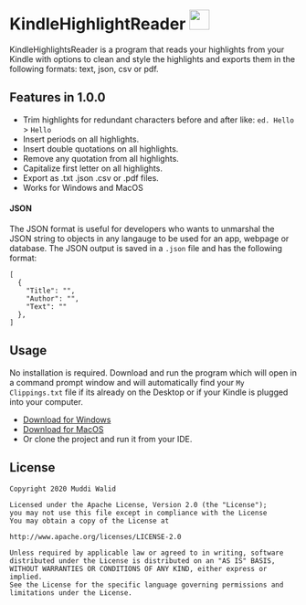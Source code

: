 # KindleHighlightReader <img width="35px" src="https://www.flaticon.com/svg/static/icons/svg/845/845938.svg">


KindleHighlightsReader is a program that reads your highlights from your Kindle with options to clean and style the highlights and exports them in the following formats: text, json, csv or pdf.


## Features in 1.0.0
- Trim highlights for redundant characters before and after like: `ed. Hello` > `Hello`
- Insert periods on all highlights.
- Insert double quotations on all highlights.
- Remove any quotation from all highlights.
- Capitalize first letter on all highlights.
- Export as .txt .json .csv or .pdf files.
- Works for Windows and MacOS

#### JSON

The JSON format is useful for developers who wants to unmarshal the JSON string to objects in any langauge to be used for an app, webpage or database. The JSON output is saved in a `.json` file and has the following format:

```
[
  {
    "Title": "",
    "Author": "",
    "Text": ""
  },
]
```

## Usage

No installation is required. Download and run the program which will open in a command prompt window and will automatically find your `My Clippings.txt` file if its already on the Desktop or if your Kindle is plugged into your computer. 

- [Download for Windows](https://github.com/Muddz/KindleHighlightReader/raw/master/KindleHighlightsReade.exe)
- [Download for MacOS](https://github.com/Muddz/KindleHighlightReader/raw/master/KindleHighlightsReaderMacOS)
-  Or clone the project and run it from your IDE.


## License

    Copyright 2020 Muddi Walid

    Licensed under the Apache License, Version 2.0 (the "License");
    you may not use this file except in compliance with the License
    You may obtain a copy of the License at

    http://www.apache.org/licenses/LICENSE-2.0

    Unless required by applicable law or agreed to in writing, software
    distributed under the License is distributed on an "AS IS" BASIS,
    WITHOUT WARRANTIES OR CONDITIONS OF ANY KIND, either express or implied.
    See the License for the specific language governing permissions and
    limitations under the License.
